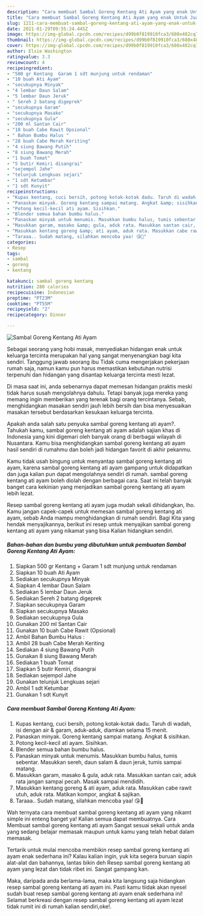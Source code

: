 ```yaml
---
description: "Cara membuat Sambal Goreng Kentang Ati Ayam yang enak Untuk Jualan"
title: "Cara membuat Sambal Goreng Kentang Ati Ayam yang enak Untuk Jualan"
slug: 1211-cara-membuat-sambal-goreng-kentang-ati-ayam-yang-enak-untuk-jualan
date: 2021-01-29T09:55:24.445Z
image: https://img-global.cpcdn.com/recipes/d99b0f819910fca3/680x482cq70/sambal-goreng-kentang-ati-ayam-foto-resep-utama.jpg
thumbnail: https://img-global.cpcdn.com/recipes/d99b0f819910fca3/680x482cq70/sambal-goreng-kentang-ati-ayam-foto-resep-utama.jpg
cover: https://img-global.cpcdn.com/recipes/d99b0f819910fca3/680x482cq70/sambal-goreng-kentang-ati-ayam-foto-resep-utama.jpg
author: Elsie Washington
ratingvalue: 3.3
reviewcount: 4
recipeingredient:
- "500 gr Kentang  Garam 1 sdt munjung untuk rendaman"
- "10 buah Ati Ayam"
- "secukupnya Minyak"
- "4 lembar Daun Salam"
- "5 lembar Daun Jeruk"
- " Sereh 2 batang digeprek"
- "secukupnya Garam"
- "secukupnya Masako"
- "secukupnya Gula"
- "200 ml Santan Cair"
- "10 buah Cabe Rawit Opsional"
- " Bahan Bumbu Halus "
- "28 buah Cabe Merah Keriting"
- "4 siung Bawang Putih"
- "8 siung Bawang Merah"
- "1 buah Tomat"
- "5 butir Kemiri disangrai"
- "sejempol Jahe"
- "telunjuk Lengkuas sejari"
- "1 sdt Ketumbar"
- "1 sdt Kunyit"
recipeinstructions:
- "Kupas kentang, cuci bersih, potong kotak-kotak dadu. Taruh di wadah, isi dengan air &amp; garam, aduk-aduk, diamkan selama 15 menit."
- "Panaskan minyak. Goreng kentang sampai matang. Angkat &amp; sisihkan."
- "Potong kecil-kecil ati ayam. Sisihkan."
- "Blender semua bahan bumbu halus."
- "Panaskan minyak untuk menumis. Masukkan bumbu halus, tumis sebentar. Masukkan sereh, daun salam &amp; daun jeruk, tumis sampai matang."
- "Masukkan garam, masako &amp; gula, aduk rata. Masukkan santan cair, aduk rata jangan sampai pecah. Masak sampai mendidih."
- "Masukkan kentang goreng &amp; ati ayam, aduk rata. Masukkan cabe rawit utuh, aduk rata. Matikan kompor, angkat &amp; sajikan."
- "Taraaa.. Sudah matang, silahkan mencoba yaa! 😘👏"
categories:
- Resep
tags:
- sambal
- goreng
- kentang

katakunci: sambal goreng kentang 
nutrition: 280 calories
recipecuisine: Indonesian
preptime: "PT23M"
cooktime: "PT55M"
recipeyield: "2"
recipecategory: Dinner

---
```



![Sambal Goreng Kentang Ati Ayam](https://img-global.cpcdn.com/recipes/d99b0f819910fca3/680x482cq70/sambal-goreng-kentang-ati-ayam-foto-resep-utama.jpg)

Sebagai seorang yang hobi masak, menyediakan hidangan enak untuk keluarga tercinta merupakan hal yang sangat menyenangkan bagi kita sendiri. Tanggung jawab seorang ibu Tidak cuma mengerjakan pekerjaan rumah saja, namun kamu pun harus memastikan kebutuhan nutrisi terpenuhi dan hidangan yang disantap keluarga tercinta mesti lezat.

Di masa  saat ini, anda sebenarnya dapat memesan hidangan praktis meski tidak harus susah mengolahnya dahulu. Tetapi banyak juga mereka yang memang ingin memberikan yang terenak bagi orang tercintanya. Sebab, menghidangkan masakan sendiri jauh lebih bersih dan bisa menyesuaikan masakan tersebut berdasarkan kesukaan keluarga tercinta. 



Apakah anda salah satu penyuka sambal goreng kentang ati ayam?. Tahukah kamu, sambal goreng kentang ati ayam adalah sajian khas di Indonesia yang kini digemari oleh banyak orang di berbagai wilayah di Nusantara. Kamu bisa menghidangkan sambal goreng kentang ati ayam hasil sendiri di rumahmu dan boleh jadi hidangan favorit di akhir pekanmu.

Kamu tidak usah bingung untuk menyantap sambal goreng kentang ati ayam, karena sambal goreng kentang ati ayam gampang untuk didapatkan dan juga kalian pun dapat mengolahnya sendiri di rumah. sambal goreng kentang ati ayam boleh diolah dengan berbagai cara. Saat ini telah banyak banget cara kekinian yang menjadikan sambal goreng kentang ati ayam lebih lezat.

Resep sambal goreng kentang ati ayam juga mudah sekali dihidangkan, lho. Kamu jangan capek-capek untuk memesan sambal goreng kentang ati ayam, sebab Anda mampu menghidangkan di rumah sendiri. Bagi Kita yang hendak menyajikannya, berikut ini resep untuk menyajikan sambal goreng kentang ati ayam yang nikamat yang bisa Kalian hidangkan sendiri.

<!--inarticleads1-->

##### Bahan-bahan dan bumbu yang dibutuhkan untuk pembuatan Sambal Goreng Kentang Ati Ayam:

1. Siapkan 500 gr Kentang + Garam 1 sdt munjung untuk rendaman
1. Siapkan 10 buah Ati Ayam
1. Sediakan secukupnya Minyak
1. Siapkan 4 lembar Daun Salam
1. Sediakan 5 lembar Daun Jeruk
1. Sediakan  Sereh 2 batang digeprek
1. Siapkan secukupnya Garam
1. Siapkan secukupnya Masako
1. Sediakan secukupnya Gula
1. Gunakan 200 ml Santan Cair
1. Gunakan 10 buah Cabe Rawit (Opsional)
1. Ambil  Bahan Bumbu Halus :
1. Ambil 28 buah Cabe Merah Keriting
1. Sediakan 4 siung Bawang Putih
1. Gunakan 8 siung Bawang Merah
1. Sediakan 1 buah Tomat
1. Siapkan 5 butir Kemiri, disangrai
1. Sediakan sejempol Jahe
1. Gunakan telunjuk Lengkuas sejari
1. Ambil 1 sdt Ketumbar
1. Gunakan 1 sdt Kunyit




<!--inarticleads2-->

##### Cara membuat Sambal Goreng Kentang Ati Ayam:

1. Kupas kentang, cuci bersih, potong kotak-kotak dadu. Taruh di wadah, isi dengan air &amp; garam, aduk-aduk, diamkan selama 15 menit.
1. Panaskan minyak. Goreng kentang sampai matang. Angkat &amp; sisihkan.
1. Potong kecil-kecil ati ayam. Sisihkan.
1. Blender semua bahan bumbu halus.
1. Panaskan minyak untuk menumis. Masukkan bumbu halus, tumis sebentar. Masukkan sereh, daun salam &amp; daun jeruk, tumis sampai matang.
1. Masukkan garam, masako &amp; gula, aduk rata. Masukkan santan cair, aduk rata jangan sampai pecah. Masak sampai mendidih.
1. Masukkan kentang goreng &amp; ati ayam, aduk rata. Masukkan cabe rawit utuh, aduk rata. Matikan kompor, angkat &amp; sajikan.
1. Taraaa.. Sudah matang, silahkan mencoba yaa! 😘👏




Wah ternyata cara membuat sambal goreng kentang ati ayam yang nikamt simple ini enteng banget ya! Kalian semua dapat membuatnya. Cara Membuat sambal goreng kentang ati ayam Sangat sesuai sekali untuk anda yang sedang belajar memasak maupun untuk kamu yang telah hebat dalam memasak.

Tertarik untuk mulai mencoba membikin resep sambal goreng kentang ati ayam enak sederhana ini? Kalau kalian ingin, yuk kita segera buruan siapin alat-alat dan bahannya, lantas bikin deh Resep sambal goreng kentang ati ayam yang lezat dan tidak ribet ini. Sangat gampang kan. 

Maka, daripada anda berlama-lama, maka kita langsung saja hidangkan resep sambal goreng kentang ati ayam ini. Pasti kamu tiidak akan nyesel sudah buat resep sambal goreng kentang ati ayam enak sederhana ini! Selamat berkreasi dengan resep sambal goreng kentang ati ayam lezat tidak rumit ini di rumah kalian sendiri,oke!.

